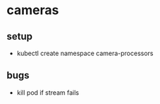 # cameras

## setup
* kubectl create namespace camera-processors

## bugs
* kill pod if stream fails